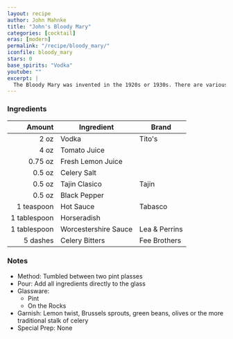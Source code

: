 ```yaml
---
layout: recipe
author: John Mahnke
title: "John's Bloody Mary"
categories: [cocktail]
eras: [modern]
permalink: "/recipe/bloody_mary/"
iconfile: bloody_mary
stars: 0
base_spirits: "Vodka"
youtube: ""
excerpt: |
  The Bloody Mary was invented in the 1920s or 1930s. There are various theories as to the origin of the drink and its name. It has many variants, most notably the Red Snapper, Bloody Maria (made with tequila blanco), and the Virgin Mary.
---
```


### Ingredients

|       Amount | Ingredient           | Brand         |
| -----------: | -------------------- | ------------- |
|         2 oz | Vodka                | Tito's        |
|         4 oz | Tomato Juice         |
|      0.75 oz | Fresh Lemon Juice    |
|       0.5 oz | Celery Salt          |
|       0.5 oz | Tajin Clasico        | Tajin         |
|       0.5 oz | Black Pepper         |
|   1 teaspoon | Hot Sauce            | Tabasco       |
| 1 tablespoon | Horseradish          |
| 1 tablespoon | Worcestershire Sauce | Lea & Perrins |
|     5 dashes | Celery Bitters       | Fee Brothers  |

### Notes

- Method: Tumbled between two pint plasses
- Pour: Add all ingredients directly to the glass
- Glassware:
  - Pint
  - On the Rocks
- Garnish: Lemon twist, Brussels sprouts, green beans, olives or the more traditional stalk of celery
- Special Prep: None
